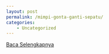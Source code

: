 ```yaml
---
layout: post
permalink: /mimpi-gonta-ganti-sepatu/
categories:
    - Uncategorized
---
```


[Baca Selengkapnya](/09)